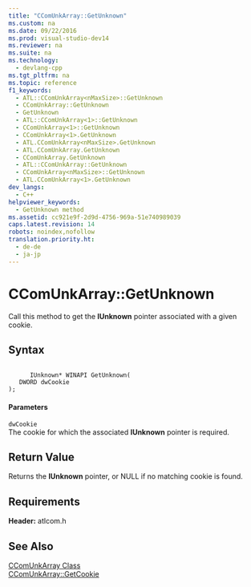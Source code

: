 ```yaml
---
title: "CComUnkArray::GetUnknown"
ms.custom: na
ms.date: 09/22/2016
ms.prod: visual-studio-dev14
ms.reviewer: na
ms.suite: na
ms.technology: 
  - devlang-cpp
ms.tgt_pltfrm: na
ms.topic: reference
f1_keywords: 
  - ATL::CComUnkArray<nMaxSize>::GetUnknown
  - CComUnkArray::GetUnknown
  - GetUnknown
  - ATL::CComUnkArray<1>::GetUnknown
  - CComUnkArray<1>::GetUnknown
  - CComUnkArray<1>.GetUnknown
  - ATL.CComUnkArray<nMaxSize>.GetUnknown
  - ATL.CComUnkArray.GetUnknown
  - CComUnkArray.GetUnknown
  - ATL::CComUnkArray::GetUnknown
  - CComUnkArray<nMaxSize>::GetUnknown
  - ATL.CComUnkArray<1>.GetUnknown
dev_langs: 
  - C++
helpviewer_keywords: 
  - GetUnknown method
ms.assetid: cc921e9f-2d9d-4756-969a-51e740989039
caps.latest.revision: 14
robots: noindex,nofollow
translation.priority.ht: 
  - de-de
  - ja-jp
---
```

# CComUnkArray::GetUnknown
Call this method to get the **IUnknown** pointer associated with a given cookie.  
  
## Syntax  
  
```  
  
      IUnknown* WINAPI GetUnknown(  
   DWORD dwCookie   
);  
```  
  
#### Parameters  
 `dwCookie`  
 The cookie for which the associated **IUnknown** pointer is required.  
  
## Return Value  
 Returns the **IUnknown** pointer, or NULL if no matching cookie is found.  
  
## Requirements  
 **Header:** atlcom.h  
  
## See Also  
 [CComUnkArray Class](../vs140/ccomunkarray-class.md)   
 [CComUnkArray::GetCookie](../vs140/ccomunkarray--getcookie.md)